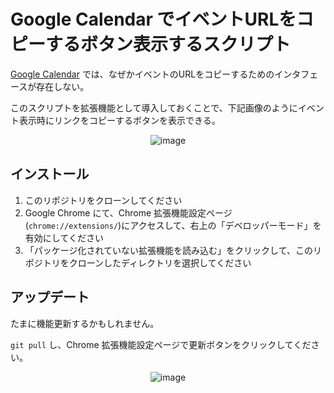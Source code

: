 # Google Calendar でイベントURLをコピーするボタン表示するスクリプト

[Google Calendar](https://calendar.google.com/calendar) では、なぜかイベントのURLをコピーするためのインタフェースが存在しない。

このスクリプトを拡張機能として導入しておくことで、下記画像のようにイベント表示時にリンクをコピーするボタンを表示できる。

<div align="center">

![image](https://github.com/user-attachments/assets/ad1b46da-88fa-40c6-81e0-d3e9d554700b)

</div>

## インストール

1. このリポジトリをクローンしてください
2. Google Chrome にて、Chrome 拡張機能設定ページ (`chrome://extensions/`)にアクセスして、右上の「デベロッパーモード」を有効にしてください
3. 「パッケージ化されていない拡張機能を読み込む」をクリックして、このリポジトリをクローンしたディレクトリを選択してください

## アップデート
たまに機能更新するかもしれません。

`git pull` し、Chrome 拡張機能設定ページで更新ボタンをクリックしてください。

<div align="center">

![image](https://github.com/user-attachments/assets/95915b63-7c37-4580-8695-57765752ed7f)

</div>
